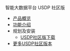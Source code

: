 <div class="sidebar_title icon_"> 智能大数据平台 USDP 社区版</div>   



* [产品概览](/usdp_community/1.0.x/README)
* [功能介绍](usdp_community/1.0.x/release_notes)
* 规划及安装
  * [USDP社区版下载](usdp_community/1.0.x/plan&create/download)
* [更多USDP社区版本](/usdp_community/version_list)


